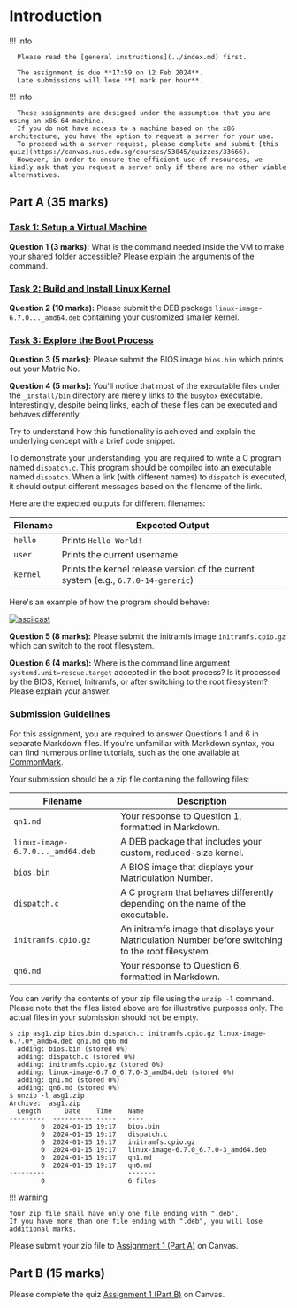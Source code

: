 # Introduction

!!! info

      Please read the [general instructions](../index.md) first.

      The assignment is due **17:59 on 12 Feb 2024**.
      Late submissions will lose **1 mark per hour**.

!!! info

      These assignments are designed under the assumption that you are using an x86-64 machine.
      If you do not have access to a machine based on the x86 architecture, you have the option to request a server for your use.
      To proceed with a server request, please complete and submit [this quiz](https://canvas.nus.edu.sg/courses/53045/quizzes/33666).
      However, in order to ensure the efficient use of resources, we kindly ask that you request a server only if there are no other viable alternatives.

## Part A (35 marks)

### [Task 1: Setup a Virtual Machine](task-vm.md)

**Question 1 (3 marks):**
What is the command needed inside the VM to make your shared folder accessible?
Please explain the arguments of the command.

### [Task 2: Build and Install Linux Kernel](task-kbuild.md)

**Question 2 (10 marks):**
Please submit the DEB package `linux-image-6.7.0..._amd64.deb` containing your customized smaller kernel.

### [Task 3: Explore the Boot Process](task-boot.md)

**Question 3 (5 marks):**
Please submit the BIOS image `bios.bin` which prints out your Matric No.

**Question 4 (5 marks):**
You'll notice that most of the executable files under the `_install/bin` directory are merely links to the `busybox` executable.
Interestingly, despite being links, each of these files can be executed and behaves differently.

Try to understand how this functionality is achieved and explain the underlying concept with a brief code snippet.

To demonstrate your understanding, you are required to write a C program named `dispatch.c`.
This program should be compiled into an executable named `dispatch`.
When a link (with different names) to `dispatch` is executed, it should output different messages based on the filename of the link.

Here are the expected outputs for different filenames:

| Filename | Expected Output                                                                    |
| -------- | ---------------------------------------------------------------------------------- |
| `hello`  | Prints `Hello World!`                                                              |
| `user`   | Prints the current username                                                        |
| `kernel` | Prints the kernel release version of the current system (e.g., `6.7.0-14-generic`) |

Here's an example of how the program should behave:

[![asciicast](https://asciinema.org/a/b3OtOhNR595XeR1FYPIMP35O5.svg)](https://asciinema.org/a/b3OtOhNR595XeR1FYPIMP35O5)

**Question 5 (8 marks):**
Please submit the initramfs image `initramfs.cpio.gz` which can switch to the root filesystem.

**Question 6 (4 marks):**
Where is the command line argument `systemd.unit=rescue.target` accepted in the boot process?
Is it processed by the BIOS, Kernel, Initramfs, or after switching to the root filesystem?
Please explain your answer.

### Submission Guidelines

For this assignment, you are required to answer Questions 1 and 6 in separate Markdown files.
If you're unfamiliar with Markdown syntax, you can find numerous online tutorials, such as the one available at [CommonMark](https://commonmark.org/help/tutorial/).

Your submission should be a zip file containing the following files:

| Filename                         | Description                                                                                         |
| -------------------------------- | --------------------------------------------------------------------------------------------------- |
| `qn1.md`                         | Your response to Question 1, formatted in Markdown.                                                 |
| `linux-image-6.7.0..._amd64.deb` | A DEB package that includes your custom, reduced-size kernel.                                       |
| `bios.bin`                       | A BIOS image that displays your Matriculation Number.                                               |
| `dispatch.c`                     | A C program that behaves differently depending on the name of the executable.                       |
| `initramfs.cpio.gz`              | An initramfs image that displays your Matriculation Number before switching to the root filesystem. |
| `qn6.md`                         | Your response to Question 6, formatted in Markdown.                                                 |

You can verify the contents of your zip file using the `unzip -l` command.
Please note that the files listed above are for illustrative purposes only.
The actual files in your submission should not be empty.

```console
$ zip asg1.zip bios.bin dispatch.c initramfs.cpio.gz linux-image-6.7.0*_amd64.deb qn1.md qn6.md
  adding: bios.bin (stored 0%)
  adding: dispatch.c (stored 0%)
  adding: initramfs.cpio.gz (stored 0%)
  adding: linux-image-6.7.0_6.7.0-3_amd64.deb (stored 0%)
  adding: qn1.md (stored 0%)
  adding: qn6.md (stored 0%)
$ unzip -l asg1.zip
Archive:  asg1.zip
  Length      Date    Time    Name
---------  ---------- -----   ----
        0  2024-01-15 19:17   bios.bin
        0  2024-01-15 19:17   dispatch.c
        0  2024-01-15 19:17   initramfs.cpio.gz
        0  2024-01-15 19:17   linux-image-6.7.0_6.7.0-3_amd64.deb
        0  2024-01-15 19:17   qn1.md
        0  2024-01-15 19:17   qn6.md
---------                     -------
        0                     6 files
```

!!! warning

    Your zip file shall have only one file ending with ".deb".
    If you have more than one file ending with ".deb", you will lose additional marks.

Please submit your zip file to [Assignment 1 (Part A)](https://canvas.nus.edu.sg/courses/53045/assignments/100154) on Canvas.

## Part B (15 marks)

Please complete the quiz [Assignment 1 (Part B)](https://canvas.nus.edu.sg/courses/53045/quizzes/34349) on Canvas.

